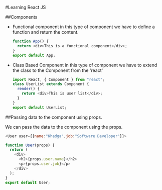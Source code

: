 #Learning React JS

##Components

- Functional component
  in this type of component we have to define a function and return the content.

  ```javascript
  function App() {
    return <div>This is a functional component</div>;
  }
  export default App;
  ```

- Class Based Component
  in this type of component we have to extend the class to the Component from the 'react'

  ```javascript
  import React, { Component } from "react";
  class UserList extends Component {
    render() {
      return <div>This is user list</div>;
    }
  }
  export default UserList;
  ```

##Passing data to the component using props.

We can pass the data to the component using the props.

```javascript
<User user={{name:"Khadga",job:"Software Developer"}}>

function User(props) {
  return (
    <div>
      <h2>{props.user.name}</h2>
      <p>{props.user.job}</p>
    </div>
  );
}
export default User;



```
